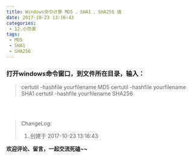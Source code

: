```yaml
---
title: Windows命令计算 MD5 、SHA1 、SHA256 值
date: 2017-10-23 13:16:43
categories: 
 - 12.小而美
tags: 
 - MD5
 - SHA1
 - SHA256
---
```


### 打开windows命令窗口，到文件所在目录，输入：

> certutil -hashfile yourfilename MD5
> certutil -hashfile yourfilename SHA1
> certutil -hashfile yourfilename SHA256
<!--more-->

<br/>
<br/>

> ChangeLog:
> 1. 创建于 2017-10-23 13:16:43


**欢迎评论、留言，一起交流死磕~~**
<br/>
<br/>

[comment]: <> (这是注释)
